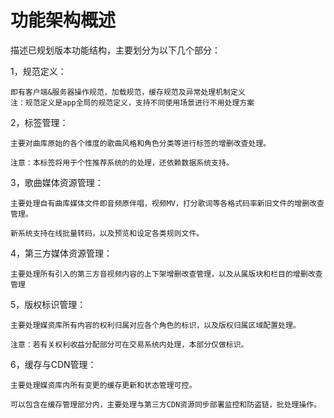 # 功能架构概述

描述已规划版本功能结构，主要划分为以下几个部分：

1，规范定义：

```
即有客户端&服务器操作规范，加载规范，缓存规范及异常处理机制定义
注：规范定义是app全局的规范定义，支持不同使用场景进行不用处理方案
```

2，标签管理：

```
主要对曲库原始的各个维度的歌曲风格和角色分类等进行标签的增删改查处理。

注意：本标签将用于个性推荐系统的的处理，还依赖数据系统支持。
```

3，歌曲媒体资源管理：

```
主要处理自有曲库媒体文件即音频原伴唱，视频MV，打分歌词等各格式码率新旧文件的增删改查管理。

新系统支持在线批量转码，以及预览和设定各类规则文件。
```

4，第三方媒体资源管理：

```
主要处理所有引入的第三方音视频内容的上下架增删改查管理，以及从属版块和栏目的增删改查管理
```

5，版权标识管理：

```
主要处理媒资库所有内容的权利归属对应各个角色的标识，以及版权归属区域配置处理。

注意：若有关权利收益分配部分可在交易系统内处理，本部分仅做标识。
```

6，缓存与CDN管理：

```
主要处理媒资库内所有变更的缓存更新和状态管理可控。

可以包含在缓存管理部分内，主要处理与第三方CDN资源同步部署监控和防盗链，批处理操作。
```






